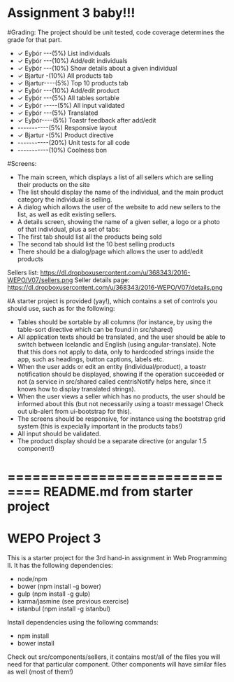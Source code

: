 Assignment 3 baby!!!
====================
#Grading:
The project should be unit tested, code coverage determines the grade for that part.

* ✓ Eyþór ---(5%) List individuals
* ✓ Eyþór ---(10%) Add/edit individuals
* ✓ Eyþór ---(10%) Show details about a given individual
* ✓ Bjartur -(10%) All products tab
* ✓ Bjartur----(5%) Top 10 products tab
* ✓ Eyþór ---(10%) Add/edit product
* ✓ Eyþór ---(5%) All tables sortable
* ✓ Eyþór -----(5%) All input validated
* ✓ Eyþór ---(5%) Translated
* ✓ Eyþór----(5%) Toastr feedback after add/edit
* -----------(5%) Responsive layout
* ✓ Bjartur -(5%) Product directive
* -----------(20%) Unit tests for all code
* -----------(10%) Coolness bon

#Screens:
* The main screen, which displays a list of all sellers which are selling their products on the site
* The list should display the name of the individual, and the main product category the individual is selling.
* A dialog which allows the user of the website to add new sellers to the list, as well as edit existing sellers.
* A details screen, showing the name of a given seller, a logo or a photo of that individual, plus a set of tabs:
* The first tab should list all the products being sold
* The second tab should list the 10 best selling products
* There should be a dialog/page which allows the user to add/edit products

Sellers list: https://dl.dropboxusercontent.com/u/368343/2016-WEPO/V07/sellers.png
Seller details page: https://dl.dropboxusercontent.com/u/368343/2016-WEPO/V07/details.png

#A starter project is provided (yay!), which contains a set of controls you should use, such as for the following:
* Tables should be sortable by all columns (for instance, by using the table-sort directive which can be found in src/shared)
* All application texts should be translated, and the user should be able to switch between Icelandic and English (using angular-translate). 
 Note that this does not apply to data, only to hardcoded strings inside the app, such as headings, button captions, labels etc.
* When the user adds or edit an entity (individual/product), a toastr notification should be displayed, showing if the operation succeeded
 or not (a service in src/shared called centrisNotify helps here, since it knows how to display translated strings).
* When the user views a seller which has no products, the user should be informed about this (but not necessarily using a toastr message!
Check out uib-alert from ui-bootstrap for this).
* The screens should be responsive, for instance using the bootstrap grid system (this is expecially important in the products tabs!)
* All input should be validated.
* The product display should be a separate directive (or angular 1.5 component!)

==============================
README.md from starter project
==============================

# WEPO Project 3

This is a starter project for the 3rd hand-in assignment in Web Programming II.
It has the following dependencies:

* node/npm
* bower (npm install -g bower)
* gulp (npm install -g gulp)
* karma/jasmine (see previous exercise)
* istanbul (npm install -g istanbul)

Install dependencies using the following commands:

* npm install
* bower install

Check out src/components/sellers, it contains most/all of the files you will
need for that particular component. Other components will have similar files
as well (most of them!)

